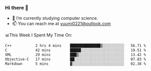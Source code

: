 ### Hi there 👋

- 📕 I’m currently studying computer science.
- 📫 You can reach me at yuumi0221@outlook.com


📊This Week I Spent My Time On:
<!--START_SECTION:waka-->

```txt
C++           2 hrs 4 mins    ██████████████▒░░░░░░░░░░   56.71 %
C             42 mins         █████░░░░░░░░░░░░░░░░░░░░   19.51 %
XML           29 mins         ███▒░░░░░░░░░░░░░░░░░░░░░   13.42 %
Objective-C   17 mins         ██░░░░░░░░░░░░░░░░░░░░░░░   07.83 %
Markdown      5 mins          ▓░░░░░░░░░░░░░░░░░░░░░░░░   02.38 %
```

<!--END_SECTION:waka-->

<!--
**Yuumi0221/Yuumi0221** is a ✨ _special_ ✨ repository because its `README.md` (this file) appears on your GitHub profile.

Here are some ideas to get you started:

- 🔭 I’m currently working on ...
- 🌱 I’m currently learning ...
- 👯 I’m looking to collaborate on ...
- 🤔 I’m looking for help with ...
- 💬 Ask me about ...
- 📫 How to reach me: ...
- 😄 Pronouns: ...
- ⚡ Fun fact: ...
-->
